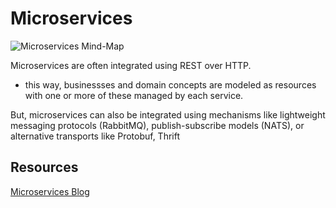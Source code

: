 # Microservices

![Microservices Mind-Map](images/microservices-mind-map.png?raw=true "Microservices Mind-Map")

Microservices are often integrated using REST over HTTP.
- this way, businessses and domain concepts are modeled as resources with one or more of these managed by each service.

But, microservices can also be integrated using mechanisms like lightweight messaging protocols (RabbitMQ), publish-subscribe models (NATS), or alternative transports like Protobuf, Thrift 

## Resources

[Microservices Blog](https://microservices.io/index.html)